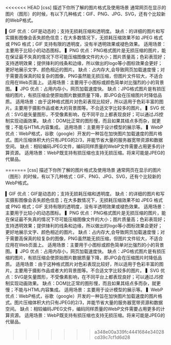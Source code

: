 <<<<<<< HEAD
[css] 描述下你所了解的图片格式及使用场景
通常网页在显示的图片（图形）的时候，有以下几种格式：GIF、PNG、JPG、SVG，还有个比较新的WebP格式。

▍GIF
优点：GIF是动态的；支持无损耗压缩和透明度。
缺点：的详细的图片和写实摄影图像会丢失颜色信息；在大多数情况下，无损耗压缩效果不如 JPEG 格式或 PNG 格式；GIF 支持有限的透明度，没有半透明效果或褪色效果。
适用场景：主要用于比较小的动态图标。
▍PNG
优点：PNG格式图片是无损压缩的图片，能在保证最不失真的情况下尽可能压缩图像文件的大小；图片质量高；色彩表现好；支持透明效果；提供锋利的线条和边缘，所以做出的logo等小图标效果会更好；更好地展示文字、颜色相近的图片。
缺点：占内存大,会导致网页加载速度慢；对于需要高保真的较复杂的图像，PNG虽然能无损压缩，但图片文件较大，不适合应用在Web页面上。
适用场景：主要用于小图标或颜色简单对比强烈的小的背景图。
▍JPG
优点：占用内存小，网页加载速度快。
缺点：JPG格式图片是有损压缩的图片，有损压缩会使原始图片数据质量下降，即JPG会在压缩图片时降低品质。
适用场景：由于这种格式图片对色彩表现比较好，所以适用于色彩丰富的图片。主要用于摄影作品或者大的背景图等。不合适文字比较多的图片。
▍SVG
优点：SVG是矢量图形，不受像素影响，在不同平台上都表现良好；可以通过JS控制实现动画效果。
缺点：DOM比正常的图形慢，而且如果其结点多而杂，就更慢；不能与HTML内容集成。
适用场景：主要用于设计模型的展示等。
▍WebP
优点：WebP格式，谷歌（google）开发的一种旨在加快图片加载速度的图片格式。图片压缩体积大约只有JPEG的2/3，并能节省大量的服务器宽带资源和数据空间。
缺点：相较编码JPEG文件，编码同样质量的WebP文件需要占用更多的计算资源。
适用场景：WebP既支持有损压缩也支持无损压缩。将来可能是JPEG的代替品。

=======
[css] 描述下你所了解的图片格式及使用场景
通常网页在显示的图片（图形）的时候，有以下几种格式：GIF、PNG、JPG、SVG，还有个比较新的WebP格式。

▍GIF
优点：GIF是动态的；支持无损耗压缩和透明度。
缺点：的详细的图片和写实摄影图像会丢失颜色信息；在大多数情况下，无损耗压缩效果不如 JPEG 格式或 PNG 格式；GIF 支持有限的透明度，没有半透明效果或褪色效果。
适用场景：主要用于比较小的动态图标。
▍PNG
优点：PNG格式图片是无损压缩的图片，能在保证最不失真的情况下尽可能压缩图像文件的大小；图片质量高；色彩表现好；支持透明效果；提供锋利的线条和边缘，所以做出的logo等小图标效果会更好；更好地展示文字、颜色相近的图片。
缺点：占内存大,会导致网页加载速度慢；对于需要高保真的较复杂的图像，PNG虽然能无损压缩，但图片文件较大，不适合应用在Web页面上。
适用场景：主要用于小图标或颜色简单对比强烈的小的背景图。
▍JPG
优点：占用内存小，网页加载速度快。
缺点：JPG格式图片是有损压缩的图片，有损压缩会使原始图片数据质量下降，即JPG会在压缩图片时降低品质。
适用场景：由于这种格式图片对色彩表现比较好，所以适用于色彩丰富的图片。主要用于摄影作品或者大的背景图等。不合适文字比较多的图片。
▍SVG
优点：SVG是矢量图形，不受像素影响，在不同平台上都表现良好；可以通过JS控制实现动画效果。
缺点：DOM比正常的图形慢，而且如果其结点多而杂，就更慢；不能与HTML内容集成。
适用场景：主要用于设计模型的展示等。
▍WebP
优点：WebP格式，谷歌（google）开发的一种旨在加快图片加载速度的图片格式。图片压缩体积大约只有JPEG的2/3，并能节省大量的服务器宽带资源和数据空间。
缺点：相较编码JPEG文件，编码同样质量的WebP文件需要占用更多的计算资源。
适用场景：WebP既支持有损压缩也支持无损压缩。将来可能是JPEG的代替品。

>>>>>>> a348e00a339fc4441684e34028cd39c7cf1d6d28
